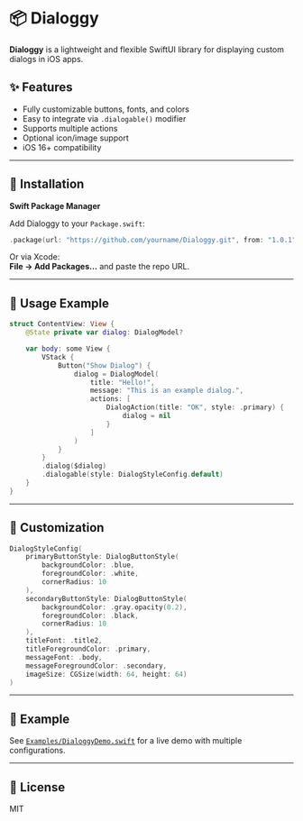 # 📦 Dialoggy

**Dialoggy** is a lightweight and flexible SwiftUI library for displaying custom dialogs in iOS apps.

## ✨ Features

- Fully customizable buttons, fonts, and colors  
- Easy to integrate via `.dialogable()` modifier  
- Supports multiple actions  
- Optional icon/image support  
- iOS 16+ compatibility  

---

## 🚀 Installation

**Swift Package Manager**

Add Dialoggy to your `Package.swift`:

```swift
.package(url: "https://github.com/yourname/Dialoggy.git", from: "1.0.1")
```

Or via Xcode:  
**File → Add Packages…** and paste the repo URL.

---

## 🧪 Usage Example

```swift
struct ContentView: View {
    @State private var dialog: DialogModel?

    var body: some View {
        VStack {
            Button("Show Dialog") {
                dialog = DialogModel(
                    title: "Hello!",
                    message: "This is an example dialog.",
                    actions: [
                        DialogAction(title: "OK", style: .primary) {
                            dialog = nil
                        }
                    ]
                )
            }
        }
        .dialog($dialog)
        .dialogable(style: DialogStyleConfig.default)
    }
}
```

---

## 🎨 Customization

```swift
DialogStyleConfig(
    primaryButtonStyle: DialogButtonStyle(
        backgroundColor: .blue,
        foregroundColor: .white,
        cornerRadius: 10
    ),
    secondaryButtonStyle: DialogButtonStyle(
        backgroundColor: .gray.opacity(0.2),
        foregroundColor: .black,
        cornerRadius: 10
    ),
    titleFont: .title2,
    titleForegroundColor: .primary,
    messageFont: .body,
    messageForegroundColor: .secondary,
    imageSize: CGSize(width: 64, height: 64)
)
```

---

## 📂 Example

See [`Examples/DialoggyDemo.swift`](./Examples/DialoggyDemo.swift) for a live demo with multiple configurations.

---

## 📄 License

MIT
